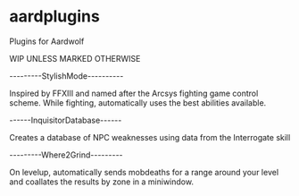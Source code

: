 # aardplugins
Plugins for Aardwolf

WIP UNLESS MARKED OTHERWISE

---------StylishMode----------

Inspired by FFXIII and named after the Arcsys fighting game control scheme.
While fighting, automatically uses the best abilities available.

------InquisitorDatabase------

Creates a database of NPC weaknesses using data from the Interrogate skill

---------Where2Grind---------

On levelup, automatically sends mobdeaths for a range around your level and coallates the results by zone in a miniwindow.
